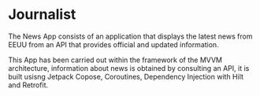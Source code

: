 # Journalist
The News App consists of an application that displays the latest news from EEUU from an API that provides official and updated information.

This App has been carried out within the framework of the MVVM architecture, information about news is obtained by consulting an API, it is built usisng Jetpack Copose, Coroutines, Dependency Injection with Hilt and Retrofit.
